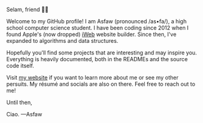 Selam, friend 👋🏾

Welcome to my GitHub profile! I am Asfaw (pronounced /as•fa/), a high school computer science student. I have been coding since 2012 when I found Apple's (now dropped) [iWeb](https://www.apple.com/welcomescreen/ilife/iweb-3/) website builder. Since then, I've expanded to algorithms and data structures.

Hopefully you'll find some projects that are interesting and may inspire you. Everything is heavily documented, both in the READMEs and the source code itself.

Visit [my website](https://brehanubugg.com) if you want to learn more about me or see my other persuits. My résumé and socials are also on there. Feel free to reach out to me!

Until then,

Ciao. —Asfaw
